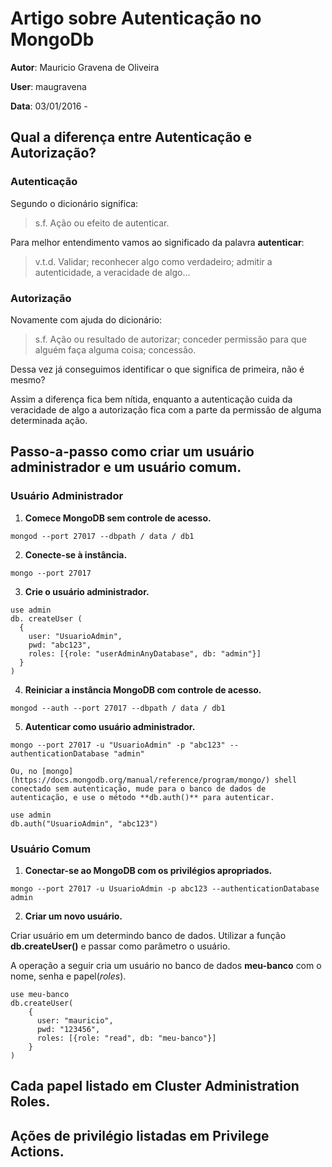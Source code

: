# Artigo sobre Autenticação no MongoDb

**Autor**: Mauricio Gravena de Oliveira

**User**: maugravena

**Data**: 03/01/2016 -

## Qual a diferença entre Autenticação e Autorização?

### Autenticação

Segundo o dicionário significa:

> s.f. Ação ou efeito de autenticar.

Para melhor entendimento vamos ao significado da palavra **autenticar**:

> v.t.d. Validar; reconhecer algo como verdadeiro; admitir a autenticidade, a veracidade de algo...

### Autorização

Novamente com ajuda do dicionário:

> s.f. Ação ou resultado de autorizar; conceder permissão para que alguém faça alguma coisa; concessão.

Dessa vez já conseguimos identificar o que significa de primeira, não é mesmo?

Assim a diferença fica bem nítida, enquanto a autenticação cuida da veracidade de algo a autorização fica com a parte da permissão de alguma determinada ação.


## Passo-a-passo como criar um usuário administrador e um usuário comum.

### Usuário Administrador

1. **Comece MongoDB sem controle de acesso.**

  ```
  mongod --port 27017 --dbpath / data / db1
  ```

2. **Conecte-se à instância.**

  ```
  mongo --port 27017
  ```
3. **Crie o usuário administrador.**

  ```
  use admin
  db. createUser (
    {
      user: "UsuarioAdmin",
      pwd: "abc123",
      roles: [{role: "userAdminAnyDatabase", db: "admin"}]
    }
  )
  ```

4. **Reiniciar a instância MongoDB com controle de acesso.**

  ```
  mongod --auth --port 27017 --dbpath / data / db1
  ```

5. **Autenticar como usuário administrador.**

  ```
  mongo --port 27017 -u "UsuarioAdmin" -p "abc123" --authenticationDatabase "admin"
  ```

    Ou, no [mongo](https://docs.mongodb.org/manual/reference/program/mongo/) shell conectado sem autenticação, mude para o banco de dados de autenticação, e use o método **db.auth()** para autenticar.

  ```
  use admin
  db.auth("UsuarioAdmin", "abc123")
  ```

### Usuário Comum

1. **Conectar-se ao MongoDB com os privilégios apropriados.**

  ```
  mongo --port 27017 -u UsuarioAdmin -p abc123 --authenticationDatabase admin
  ```
2. **Criar um novo usuário.**

  Criar usuário em um determindo banco de dados. Utilizar a função **db.createUser()** e passar como parâmetro o usuário.

  A operação a seguir cria um usuário no banco de dados **meu-banco** com o nome, senha e papel(*roles*).

```
use meu-banco
db.createUser(
    {
      user: "mauricio",
      pwd: "123456",
      roles: [{role: "read", db: "meu-banco"}]
    }
)
```

## Cada papel listado em **Cluster Administration Roles.**

## Ações de privilégio listadas em **Privilege Actions.**
